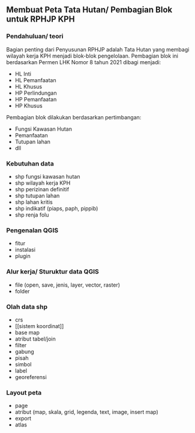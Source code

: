 ## Membuat Peta Tata Hutan/ Pembagian Blok untuk RPHJP KPH

### Pendahuluan/ teori
Bagian penting dari Penyusunan RPHJP adalah Tata Hutan yang membagi wilayah kerja KPH menjadi blok-blok pengelolaan. Pembagian blok ini berdasarkan Permen LHK Nomor 8 tahun 2021 dibagi menjadi:
- HL Inti
- HL Pemanfaatan
- HL Khusus
- HP Perlindungan
- HP Pemanfaatan
- HP Khusus

Pembagian blok dilakukan berdasarkan pertimbangan:
- Fungsi Kawasan Hutan
- Pemanfaatan
- Tutupan lahan
- dll

### Kebutuhan data
- shp fungsi kawasan hutan
- shp wilayah kerja KPH
- shp perizinan definitif
- shp tutupan lahan
- shp lahan kritis
- shp indikatif (piaps, paph, pippib)
- shp renja folu

### Pengenalan QGIS
- fitur
- instalasi
- plugin

### Alur kerja/ Sturuktur data QGIS
- file (open, save, jenis, layer, vector, raster)
- folder

### Olah data shp
- crs
- [[sistem koordinat]]
- base map
- atribut tabel/join
- filter
- gabung
- pisah
- simbol
- label
- georeferensi

### Layout peta
- page
- atribut (map, skala, grid, legenda, text, image, insert map)
- export
- atlas

